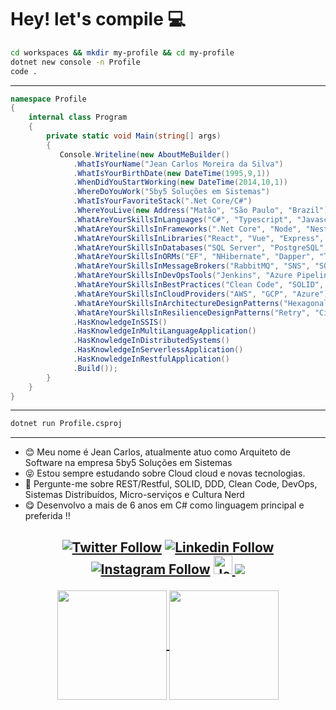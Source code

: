 # Hey! let's compile 💻

```bash
cd workspaces && mkdir my-profile && cd my-profile
dotnet new console -n Profile
code .
```

---

```cs
namespace Profile
{
    internal class Program
    {
        private static void Main(string[] args)
        {
           Console.Writeline(new AboutMeBuilder()
              .WhatIsYourName("Jean Carlos Moreira da Silva")
              .WhatIsYourBirthDate(new DateTime(1995,9,1))
              .WhenDidYouStartWorking(new DateTime(2014,10,1))
              .WhereDoYouWork("5by5 Soluções em Sistemas")
              .WhatIsYourFavoriteStack(".Net Core/C#")
              .WhereYouLive(new Address("Matão", "São Paulo", "Brazil"))
              .WhatAreYourSkillsInLanguages("C#", "Typescript", "Javascript", "Python", "Powershell", "Shell")
              .WhatAreYourSkillsInFrameworks(".Net Core", "Node", "Nest", "Angular", "Rebus", "Ionic")
              .WhatAreYourSkillsInLibraries("React", "Vue", "Express", "AutoMapper", "MediatoR")
              .WhatAreYourSkillsInDatabases("SQL Server", "PostgreSQL", "MongoDB", "DynamoDB", "Redis", "Firestore")
              .WhatAreYourSkillsInORMs("EF", "NHibernate", "Dapper", "TypeORM", "Mongoose")
              .WhatAreYourSkillsInMessageBrokers("RabbitMQ", "SNS", "SQS", "Google Pub/Sub", "Azure Service Bus")
              .WhatAreYourSkillsInDevOpsTools("Jenkins", "Azure Pipelines", "Github Actions", "Spinnaker", "Terraforms")
              .WhatAreYourSkillsInBestPractices("Clean Code", "SOLID", "TDD", "Clean Architecture", "DDD")
              .WhatAreYourSkillsInCloudProviders("AWS", "GCP", "Azure")
              .WhatAreYourSkillsInArchitectureDesignPatterns("Hexagonal", "MicroServices", "Event Sourcing", "CQRS")
              .WhatAreYourSkillsInResilienceDesignPatterns("Retry", "Circuit Breaker", "Fallback", "Timeout", "SAGA")
              .HasKnowledgeInSSIS()
              .HasKnowledgeInMultiLanguageApplication()
              .HasKnowledgeInDistributedSystems()
              .HasKnowledgeInServerlessApplication()
              .HasKnowledgeInRestfulApplication()
              .Build());
        }
    }
}
```

---

```bash
dotnet run Profile.csproj
```

---

- :blush: Meu nome é Jean Carlos, atualmente atuo como Arquiteto de Software na empresa 5by5 Soluções em Sistemas
- :stuck_out_tongue_closed_eyes: Estou sempre estudando sobre Cloud cloud e novas tecnologias.
- :speech_balloon: Pergunte-me sobre REST/Restful, SOLID, DDD, Clean Code, DevOps, Sistemas Distribuídos, Micro-serviços e Cultura Nerd
- :yum: Desenvolvo a mais de 6 anos em C# como linguagem principal e preferida !!

<h2>

<p align="center">
  <a href="https://twitter.com/jcmdsbr">
  <img  src="https://img.shields.io/twitter/follow/jcmdsbr?color=%231DA1F2&amp;label=Follow%20me&amp;logo=Twitter&amp;style=for-the-badge" alt="Twitter Follow"></a> 
  <a href="https://linkedin.com/in/jcmdsbr"><img src="https://img.shields.io/badge/Follow%20me%20-blue?style=for-the-badge&logo=Linkedin" alt="Linkedin Follow"></a> 
  <a href="https://instagram.com/jcmdsbr"><img src="https://img.shields.io/badge/Follow%20me%20-black?style=for-the-badge&logo=Instagram&logoColor=%231DA1F2" alt="Instagram Follow"></a>
  <a href="https://dev.to/jcmdsbr">
  <img src="https://d2fltix0v2e0sb.cloudfront.net/dev-badge.svg" alt="Jean Carlos's DEV Community Profile" height="30" width="30">
  </a>
  <a href="https://app.rocketseat.com.br/me/jcmdsbr">
  <img src="https://img.shields.io/static/v1?label=Blog&message=Rocketseat&color=7159c1&style=for-the-badge&logo=ghost"/> 
  </a>
</p>

<p align=center>
  <a href="https://github.com/anuraghazra/github-readme-stats" title="Top Langs">
    <img height=175 align="center" src="https://github-readme-stats.vercel.app/api/top-langs/?username=jcmdsbr&layout=compact&theme=gotham">
  </a>
  <a href="https://github.com/anuraghazra/github-readme-stats" title="About Me">
  <img height=175 align="center" src="https://github-readme-stats.vercel.app/api?username=jcmdsbr&show_icons=true&layout=compact&theme=gotham" />
  </a>
</p>

</h2>
